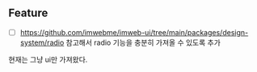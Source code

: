## Feature

- [ ] https://github.com/imwebme/imweb-ui/tree/main/packages/design-system/radio 참고해서 radio 기능을 충분히 가져올 수 있도록 추가

현재는 그냥 ui만 가져왔다.